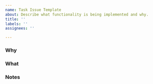 ```yaml
---
name: Task Issue Template
about: Describe what functionality is being implemented and why.
title: ''
labels: ''
assignees: ''

---
```


### Why


### What


### Notes
